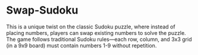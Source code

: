 # Swap-Sudoku
 This is a unique twist on the classic Sudoku puzzle, where instead of placing numbers, players can swap existing numbers to solve the puzzle. The game follows traditional Sudoku rules—each row, column, and 3x3 grid (in a 9x9 board) must contain numbers 1-9 without repetition.
